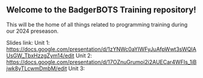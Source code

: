 ## Welcome to the BadgerBOTS Training repository!
This will be the home of all things related to programming training during our 2024 preseason.


Slides link:
Unit 1:
https://docs.google.com/presentation/d/1zYNWc0aYIWFyJuAfpWwt3sWQIAUsGW_TbxHzzgZym14/edit
Unit 2:
https://docs.google.com/presentation/d/17OZnuGrumoi2i2AUECar4WFIs_1iBjwk8yTLcwmDmbM/edit
Unit 3:
